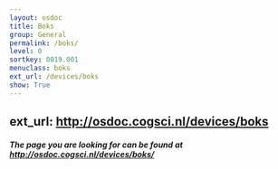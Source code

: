 ```yaml
---
layout: osdoc
title: Boks
group: General
permalink: /boks/
level: 0
sortkey: 0019.001
menuclass: boks
ext_url: /devices/boks
show: True
---
```


ext_url: http://osdoc.cogsci.nl/devices/boks
---

##### The page you are looking for can be found at <http://osdoc.cogsci.nl/devices/boks/>
